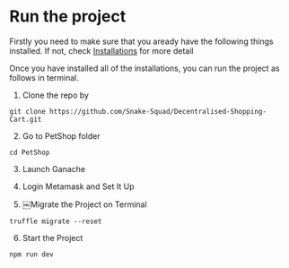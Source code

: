 # Run the project #

Firstly you need to make sure that you aready have the following things installed. If not, check [Installations](https://github.com/Snake-Squad/Decentralised-Shopping-Cart/wiki/Installations) for more detail

Once you have installed all of the installations, you can run the project as follows in terminal.

1. Clone the repo by

```
git clone https://github.com/Snake-Squad/Decentralised-Shopping-Cart.git
```

2. Go to PetShop folder

```
cd PetShop
```

3. Launch Ganache


4. Login Metamask and Set It Up



5. ￼Migrate the Project on Terminal

```
truffle migrate --reset
```

6. Start the Project

```
npm run dev
```
